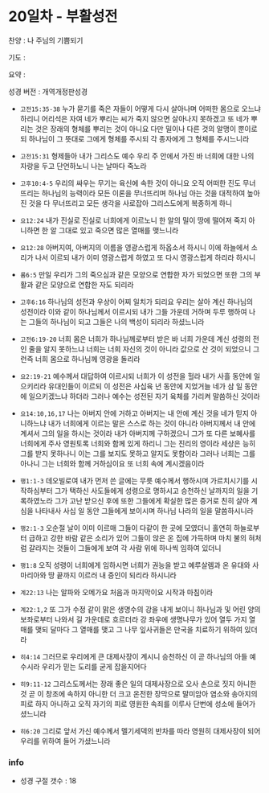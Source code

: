 # 20일차 - 부활성전

찬양 : 나 주님의 기쁨되기

기도 : 

요약 : 

성경 버전 : 개역개정판성경

- `고전15:35-38` 누가 묻기를 죽은 자들이 어떻게 다시 살아나며 어떠한 몸으로 오느냐 하리니 어리석은 자여 네가 뿌리는 씨가 죽지 않으면 살아나지 못하겠고 또 네가 뿌리는 것은 장래의 형체를 뿌리는 것이 아니요 다만 밀이나 다른 것의 알맹이 뿐이로되 하나님이 그 뜻대로 그에게 형체를 주시되 각 종자에게 그 형체를 주시느니라

- `고전15:31` 형제들아 내가 그리스도 예수 우리 주 안에서 가진 바 너희에 대한 나의 자랑을 두고 단언하노니 나는 날마다 죽노라

- `고후10:4-5` 우리의 싸우는 무기는 육신에 속한 것이 아니요 오직 어떠한 진도 무너뜨리는 하나님의 능력이라 모든 이론을 무너뜨리며 하나님 아는 것을 대적하여 높아진 것을 다 무너뜨리고 모든 생각을 사로잡아 그리스도에게 복종하게 하니

- `요12:24` 내가 진실로 진실로 너희에게 이르노니 한 알의 밀이 땅에 떨어져 죽지 아니하면 한 알 그대로 있고 죽으면 많은 열매를 맺느니라

- `요12:28` 아버지여, 아버지의 이름을 영광스럽게 하옵소서 하시니 이에 하늘에서 소리가 나서 이르되 내가 이미 영광스럽게 하였고 또 다시 영광스럽게 하리라 하시니

- `롬6:5` 만일 우리가 그의 죽으심과 같은 모양으로 연합한 자가 되었으면 또한 그의 부활과 같은 모양으로 연합한 자도 되리라

- `고후6:16` 하나님의 성전과 우상이 어찌 일치가 되리요 우리는 살아 계신 하나님의 성전이라 이와 같이 하나님께서 이르시되 내가 그들 가운데 거하며 두루 행하여 나는 그들의 하나님이 되고 그들은 나의 백성이 되리라 하셨느니라

- `고전6:19-20` 너희 몸은 너희가 하나님께로부터 받은 바 너희 가운데 계신 성령의 전인 줄을 알지 못하느냐 너희는 너희 자신의 것이 아니라 값으로 산 것이 되었으니 그런즉 너희 몸으로 하나님께 영광을 돌리라

- `요2:19-21` 예수께서 대답하여 이르시되 너희가 이 성전을 헐라 내가 사흘 동안에 일으키리라 유대인들이 이르되 이 성전은 사십육 년 동안에 지었거늘 네가 삼 일 동안에 일으키겠느냐 하더라 그러나 예수는 성전된 자기 육체를 가리켜 말씀하신 것이라

- `요14:10,16,17` 나는 아버지 안에 거하고 아버지는 내 안에 계신 것을 네가 믿지 아니하느냐 내가 너희에게 이르는 말은 스스로 하는 것이 아니라 아버지께서 내 안에 계셔서 그의 일을 하시는 것이라 내가 아버지께 구하겠으니 그가 또 다른 보혜사를 너희에게 주사 영원토록 너희와 함께 있게 하리니 그는 진리의 영이라 세상은 능히 그를 받지 못하나니 이는 그를 보지도 못하고 알지도 못함이라 그러나 너희는 그를 아나니 그는 너희와 함께 거하심이요 또 너희 속에 계시겠음이라

- `행1:1-3` 데오빌로여 내가 먼저 쓴 글에는 무릇 예수께서 행하시며 가르치시기를 시작하심부터 그가 택하신 사도들에게 성령으로 명하시고 승천하신 날까지의 일을 기록하였노라 그가 고난 받으신 후에 또한 그들에게 확실한 많은 증거로 친히 살아 계심을 나타내사 사십 일 동안 그들에게 보이시며 하나님 나라의 일을 말씀하시니라

- `행2:1-3` 오순절 날이 이미 이르매 그들이 다같이 한 곳에 모였더니 홀연히 하늘로부터 급하고 강한 바람 같은 소리가 있어 그들이 앉은 온 집에 가득하며 마치 불의 혀처럼 갈라지는 것들이 그들에게 보여 각 사람 위에 하나씩 임하여 있더니

- `행1:8` 오직 성령이 너희에게 임하시면 너희가 권능을 받고 예루살렘과 온 유대와 사마리아와 땅 끝까지 이르러 내 증인이 되리라 하시니라

- `계22:13` 나는 알파와 오메가요 처음과 마지막이요 시작과 마침이라

- `계22:1,2` 또 그가 수정 같이 맑은 생명수의 강을 내게 보이니 하나님과 및 어린 양의 보좌로부터 나와서 길 가운데로 흐르더라 강 좌우에 생명나무가 있어 열두 가지 열매를 맺되 달마다 그 열매를 맺고 그 나무 잎사귀들은 만국을 치료하기 위하여 있더라

- `히4:14` 그러므로 우리에게 큰 대제사장이 계시니 승천하신 이 곧 하나님의 아들 예수시라 우리가 믿는 도리를 굳게 잡을지어다

- `히9:11-12` 그리스도께서는 장래 좋은 일의 대제사장으로 오사 손으로 짓지 아니한 것 곧 이 창조에 속하지 아니한 더 크고 온전한 장막으로 말미암아 염소와 송아지의 피로 하지 아니하고 오직 자기의 피로 영원한 속죄를 이루사 단번에 성소에 들어가셨느니라

- `히6:20` 그리로 앞서 가신 예수께서 멜기세덱의 반차를 따라 영원히 대제사장이 되어 우리를 위하여 들어 가셨느니라

### info

- 성경 구절 갯수 : 18